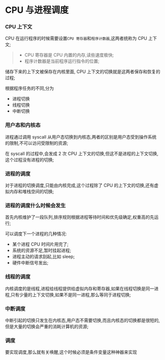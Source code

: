 # CPU 与进程调度

### CPU 上下文

CPU 在运行程序的时候需要设置`CPU 寄存器`和`程序计数器`,这两者统称为 CPU 上下文;

> - CPU 寄存器是 CPU 内置的内存,读些速度极快;
> - 程序计数器是当前程序运行指令的位置;

储存下来的上下文被保存在内核里面, CPU 上下文的切换就是这两者保存和恢复的过程;

根据程序任务的不同,分为

- 进程切换
- 线程切换
- 中断切换

### 用户态和内核态

进程通过调用 syscall 从用户态切换到内核态,两者的区别是用户态受到操作系统的限制,不可以访问受限制的资源;

在 syscall 的过程中,会发成 2 次 CPU 上下文的切换,但这不是进程的上下文切换,这个过程没有进程的切换;

### 进程的调度

对于进程的切换调度,只能由内核完成,这个过程除了 CPU 的上下文的切换,还有虚拟内存和堆栈空间的切换;

### 进程的调度什么时候会发生

首先内核维护了一段队列,排序规则根据进程等待时间和优先级确定,权重高的先运行;

可以调度下一个进程的几种情况:

- 某个进程 CPU 时间片用完了;
- 系统的资源不足,暂时挂起进程;
- 进程主动的请求刮起,比如 sleep;
- 硬件中断信号发出;

### 线程的调度

内核调度的是线程,进程给线程提供给虚拟内存和寄存器,如果在线程切换是同一进程,只有少量的上下文切换,如果不是同一进程,那么等同于进程切换;

### 中断调度

中断引起的切换只发生在内核态,用户态不需要切换,而且内核态的切换都是很短的,但是大量的切换会严重的消耗计算机的资源;

### 调度

要实现调度,那么就有关唤醒,这个时候必须是条件变量这种神器来实现
